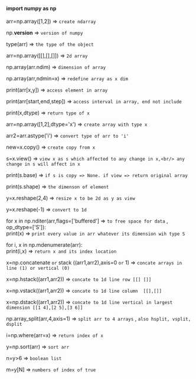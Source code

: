 #### import numpy as np 
arr=np.array([1,2]) => `create ndarray`

np.__version__ => `version of numpy`

type(arr) =>  `the type of the object`

arr=np.array([[],[],[]]) =>  `2d array`

np.array(arr.ndim) =>  `dimension of array`

np.array(arr,ndmin=x) => `redefine array as x dim`

print(arr[x,y]) =>  `access element in array`

print(arr[start,end,step]) => `access interval in array, end not include`


print(x,dtype) => `return type of x`

arr=np.array([1,2],dtype='x') => `create array with type x`

arr2=arr.astype('i') => `convert type of arr to 'i'`

new=x.copy() => `create copy from x`

s=x.view() => `view x as s which affected to any change in x,<br/>
                        any change in s will affect in x`
		
print(s.base) => `if s is copy => None. if view => return original array`

print(s.shape) => `the dimenson of element`

y=x.reshape(2,4) => `resize x to be 2d as y as view`

y=x.reshape(-1) => `convert to 1d`

for x in np.nditer(arr,flags=['buffered'] => `to free space for data` , op_dtype=['S']):<br/>
        print(x) => `print every value in arr whatever its dimension wih type S`
	
for i, x in np.mdenumerate(arr):<br/>
        print(i,x) 	=> `return x and its index location`
	
x=np.concatenate `or` stack ((arr1,arr2),axis=0 `or` 1)  => `concate arrays in line (1) or vertical (0)`

x=np.hstack((arr1,arr2)) => `concate to 1d line row [[] []] `

x=np.vstack((arr1,arr2)) => `concate to 1d line column  [[],[]]`

x=np.dstack((arr1,arr2)) => `concate to 1d line vertical in largest dimension [[1 4],[2 5],[3 6]]`

np.array_split(arr,4,axis=1) => `split arr to 4 arrays` , `also hsplit, vsplit, dsplit`

i=np.where(arr=x) => `return index of x`

y=np.sort(arr) => `sort arr`

n=y>6 =>  `boolean list`

m=y[N] => `numbers of index of true`
